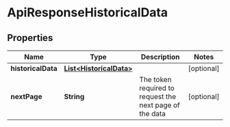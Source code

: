 
# ApiResponseHistoricalData

## Properties
Name | Type | Description | Notes
------------ | ------------- | ------------- | -------------
**historicalData** | [**List&lt;HistoricalData&gt;**](HistoricalData.md) |  |  [optional]
**nextPage** | **String** | The token required to request the next page of the data |  [optional]



